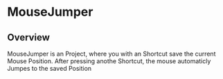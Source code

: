 # MouseJumper
## Overview
MouseJumper is an Project, where you with an Shortcut save the current Mouse Position. 
After pressing anothe Shortcut, the mouse automaticly Jumpes to the saved Position
